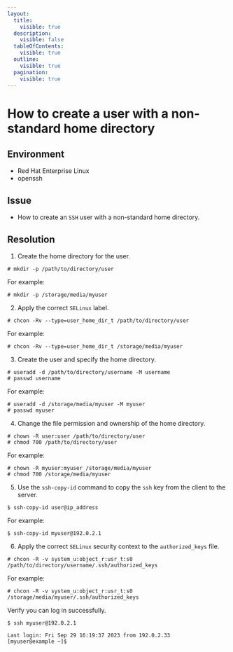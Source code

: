 ```yaml
---
layout:
  title:
    visible: true
  description:
    visible: false
  tableOfContents:
    visible: true
  outline:
    visible: true
  pagination:
    visible: true
---
```


# How to create a user with a non-standard home directory

## Environment

* Red Hat Enterprise Linux
* openssh

## Issue

* How to create an `SSH` user with a non-standard home directory.

## Resolution

1. Create the home directory for the user.

```plaintext
# mkdir -p /path/to/directory/user
```

For example:

```
# mkdir -p /storage/media/myuser
```

2. Apply the correct `SELinux` label.

```
# chcon -Rv --type=user_home_dir_t /path/to/directory/user
```

For example:

```
# chcon -Rv --type=user_home_dir_t /storage/media/myuser
```

3. Create the user and specify the home directory.

```
# useradd -d /path/to/directory/username -M username
# passwd username
```

For example:

```
# useradd -d /storage/media/myuser -M myuser
# passwd myuser
```

4. Change the file permission and ownership of the home directory.

```
# chown -R user:user /path/to/directory/user
# chmod 700 /path/to/directory/user
```

For example:

```
# chown -R myuser:myuser /storage/media/myuser
# chmod 700 /storage/media/myuser
```

5. Use the `ssh-copy-id` command to copy the `ssh` key from the client to the server.

```
$ ssh-copy-id user@ip_address
```

For example:

```
$ ssh-copy-id myuser@192.0.2.1
```

6. Apply the correct `SELinux` security context to the `authorized_keys` file.

```
# chcon -R -v system_u:object_r:usr_t:s0 /path/to/directory/username/.ssh/authorized_keys
```

For example:

```
# chcon -R -v system_u:object_r:usr_t:s0 /storage/media/myuser/.ssh/authorized_keys
```

Verify you can log in successfully.

```
$ ssh myuser@192.0.2.1

Last login: Fri Sep 29 16:19:37 2023 from 192.0.2.33
[myuser@example ~]$ 
```
